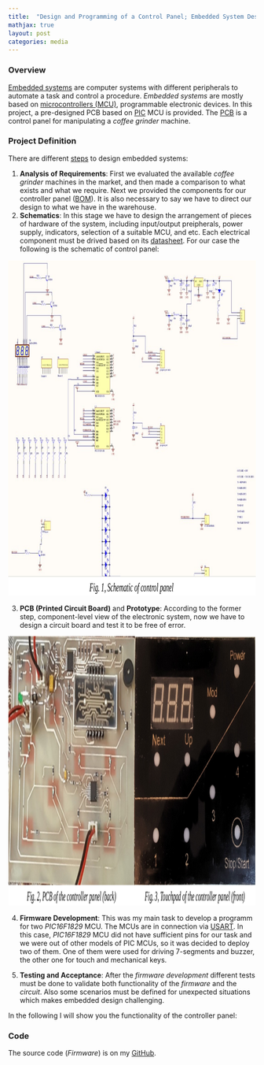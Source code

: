```yaml
---
title:  "Design and Programming of a Control Panel; Embedded System Design"
mathjax: true
layout: post
categories: media
---
```


### Overview

[Embedded systems](https://en.wikipedia.org/wiki/Embedded_system) are computer systems with different peripherals to automate a task and control a procedure. _Embedded systems_ are mostly based on [microcontrollers (MCU)](https://en.wikipedia.org/wiki/Microcontroller), programmable electronic devices. In this project, a pre-designed PCB based on [PIC](https://en.wikipedia.org/wiki/PIC_microcontrollers) MCU is provided. The [PCB](https://en.wikipedia.org/wiki/Printed_circuit_board) is a control panel for manipulating a _coffee grinder_ machine.

### Project Definition

There are different [steps](https://resources.pcb.cadence.com/blog/2020-the-steps-for-embedded-systems-design) to design embedded systems:
1. __Analysis of Requirements__: First we evaluated the available _coffee grinder_ machines in the market, and then made a comparison to what exists and what we require. Next we provided the components for our controller panel ([BOM](https://en.wikipedia.org/wiki/Bill_of_materials)). It is also necessary to say we have to direct our design to what we have in the warehouse.
2. __Schematics__: In this stage we have to design the arrangement of pieces of hardware of the system, including input/output preipherals, power supply, indicators, selection of a suitable MCU, and etc. Each electrical component must be drived based on its [datasheet](https://en.wikipedia.org/wiki/Datasheet). For our case the following is the schematic of control panel:

<p style="text-align:center;">
    <img width="981" height="682" src="/img/embedded_design/coffee_grinder_schematic.png" alt="schematic">
</p>

3. __PCB (Printed Circuit Board)__ and __Prototype__: According to the former step, component-level view of the electronic system, now we have to design a circuit board and test it to be free of error.

<p style="text-align:center;">
    <img width="640" height="547" src="/img/embedded_design/controller_panel.png" alt="panel">
</p>

4. __Firmware Development__: This was my main task to develop a programm for two _PIC16F1829_ MCU. The MCUs are in connection via [USART](https://en.wikipedia.org/wiki/Universal_asynchronous_receiver-transmitter). In this case, _PIC16F1829_ MCU did not have sufficient pins for our task and we were out of other models of PIC MCUs, so it was decided to deploy two of them. One of them were used for driving 7-segments and buzzer, the other one for touch and mechanical keys.

5. __Testing and Acceptance__: After the _firmware development_ different tests must be done to validate both functionality of the _firmware_ and the _circuit_. Also some scenarios must be defined for unexpected situations which makes embedded design challenging.

In the following I will show you the functionality of the controller panel:

<!-- <p style="text-align:center;">
   <video width="523" height="302" poster="/img/pip_inspection_robot/simulation_poster.png" controls>
      <source src="/videos/pip_inspection_robot/pip_inspection_simulation.mp4" type="video/mp4">
      Your browser does not support the video tag.
      <p style="text-align:center;">
        <b> <i> Video. 1, Simulation </i> </b>
      </p>
   </video>
</p> -->


### Code

The source code (_Firmware_) is on my [GitHub](https://github.com/Hamid-Manouchehri/embedded_control_panel).


